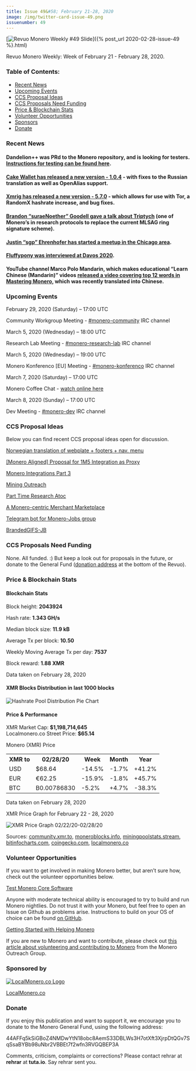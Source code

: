 ```yaml
---
title: Issue 49&#58; February 21-28, 2020
image: /img/twitter-card-issue-49.png
issuenumber: 49
---
```

[<img src="/img/img-issue49.png" alt="Revuo Monero Weekly #49 Slide" class="img-lead">]({% post_url 2020-02-28-issue-49 %}.html)

<p class="text-lead">Revuo Monero Weekly: Week of February 21 - February 28, 2020.</p>
<!--more-->

<h3>Table of Contents:</h3>
<ul class="contents">
    <li><a href="#news">Recent News</a></li>
    <li><a href="#events">Upcoming Events</a></li>
    <li><a href="#ideas">CCS Proposal Ideas</a></li>
    <li><a href="#proposals">CCS Proposals Need Funding</a></li>
    <li><a href="#stats">Price & Blockchain Stats</a></li>
    <li><a href="#volunteer">Volunteer Opportunities</a></li>
    <li><a href="#sponsor">Sponsors</a></li>
    <li><a href="#donate">Donate</a></li>
</ul>

<h3 id="news">Recent News</h3>

<div class="newsbyte">
    <h4>Dandelion++ was PRd to the Monero repository, and is looking for testers. <a href="https://www.reddit.com/r/Monero/comments/f9cksh/help_us_test_dandelion_on_testnet_instructions/" target="_blank">Instructions for testing can be found here</a>.
    </h4>
</div>

<div class="newsbyte">
    <h4><a href="https://www.reddit.com/r/Monero/comments/fav5fj/update_cake_wallet_for_android_version_104/" target="_blank">Cake Wallet has released a new version - 1.0.4</a> - with fixes to the Russian translation as well as OpenAlias support.
    </h4>
</div>

<div class="newsbyte">
    <h4><a href="https://github.com/xmrig/xmrig/releases/tag/v5.7.0" target="_blank">Xmrig has released a new version - 5.7.0</a> - which allows for use with Tor, a RandomX hashrate increase, and bug fixes.
    </h4>
</div>

<div class="newsbyte">
    <h4><a href="https://youtu.be/uHKq-n2c0PE" target="_blank">Brandon “suraeNoether” Goodell gave a talk about Triptych</a> (one of Monero’s in research protocols to replace the current MLSAG ring signature scheme).
    </h4>
</div>

<div class="newsbyte">
    <h4><a href="https://www.meetup.com/Monero-Chicago/" target="_blank">Justin “sgp” Ehrenhofer has started a meetup in the Chicago area</a>.
    </h4>
</div>

<div class="newsbyte">
    <h4><a href="https://www.youtube.com/watch?v=wmWN9Kez1YI&t=74s" target="_blank">Fluffypony was interviewed at Davos 2020</a>.
    </h4>
</div>

<div class="newsbyte">
    <h4>YouTube channel Marco Polo Mandarin, which makes educational “Learn Chinese (Mandarin)” videos <a href="https://www.youtube.com/watch?v=9qMKJfWNZKU" target="_blank">released a video covering top 12 words in Mastering Monero</a>, which was recently translated into Chinese.
    </h4>
</div>

<h3 id="events">Upcoming Events</h3>

<div class="event">
    <p class="date" markdown="1">February 29, 2020 (Saturday) – 17:00 UTC</p>
    <p markdown="1">Community Workgroup Meeting - <a href="irc://chat.freenode.net/#monero-community" target="_blank">#monero-community</a> IRC channel</p>
</div>

<div class="event">
    <p class="date" markdown="1">March 5, 2020 (Wednesday) – 18:00 UTC</p>
    <p markdown="1">Research Lab Meeting - <a href="irc://chat.freenode.net/#monero-research-lab" target="_blank">#monero-research-lab</a> IRC channel</p>
</div>

<div class="event">
    <p class="date" markdown="1">March 5, 2020 (Wednesday) – 19:00 UTC</p>
    <p markdown="1">Monero Konferenco [EU] Meeting - <a href="irc://chat.freenode.net/#monero-konferenco" target="_blank">#monero-konferenco</a> IRC channel</p>
</div>

<div class="event">
    <p class="date" markdown="1">March 7, 2020 (Saturday) – 17:00 UTC</p>
    <p>Monero Coffee Chat - <a href="https://www.youtube.com/channel/UCKxLNPJeEjPXOke55i5AIXA" target="_blank">watch online here</a></p>
</div>

<div class="event">
    <p class="date" markdown="1">March 8, 2020 (Sunday) – 17:00 UTC</p>
    <p markdown="1">Dev Meeting - <a href="irc://chat.freenode.net/#monero-dev" target="_blank">#monero-dev</a> IRC channel</p>
</div>

<h3 id="ideas">CCS Proposal Ideas</h3>

<p>Below you can find recent CCS proposal ideas open for discussion.</p>

<div class="proposal">
<p><a href="https://repo.getmonero.org/monero-project/ccs-proposals/-/merge_requests/129" target="_blank">Norwegian translation of webplate + footers + nav. menu</a></p>
</div>

<div class="proposal">
<p><a href="https://repo.getmonero.org/monero-project/ccs-proposals/-/merge_requests/127" target="_blank">[Monero Aligned] Proposal for 1M5 Integration as Proxy</a></p>
</div>

<div class="proposal">
<p><a href="https://repo.getmonero.org/monero-project/ccs-proposals/merge_requests/125" target="_blank">Monero Integrations Part 3</a></p>
</div>

<div class="proposal">
<p><a href="https://repo.getmonero.org/monero-project/ccs-proposals/merge_requests/124" target="_blank">Mining Outreach</a></p>
</div>

<div class="proposal">
<p><a href="https://repo.getmonero.org/monero-project/ccs-proposals/merge_requests/120" target="_blank">Part Time Research Atoc</a></p>
</div>

<div class="proposal">
<p><a href="https://repo.getmonero.org/monero-project/ccs-proposals/merge_requests/117" target="_blank">A Monero-centric Merchant Marketplace</a></p>
</div>

<div class="proposal">
<p><a href="https://repo.getmonero.org/monero-project/ccs-proposals/merge_requests/91" target="_blank">Telegram bot for Monero-Jobs group</a></p>
</div>

<div class="proposal">
<p><a href="https://repo.getmonero.org/monero-project/ccs-proposals/merge_requests/88" target="_blank">BrandedGIFS-JB</a></p>
</div>

<h3 id="proposals">CCS Proposals Need Funding</h3>

None. All funded. :) But keep a look out for proposals in the future, or donate to the General Fund (<a href="#donate">donation address</a> at the bottom of the Revuo).

<h3 id="stats">Price & Blockchain Stats</h3>

<h4 class="stat">Blockchain Stats</h4>

<div class="bcstats">
    <p>Block height: <b>2043924</b></p>
    <p>Hash rate: <b>1.343 GH/s</b></p>
    <p>Median block size: <b>11.9 kB</b></p>
    <p>Average Tx per block: <b>10.50</b></p>
    <p>Weekly Moving Average Tx per day: <b>7537</b></p>
    <p>Block reward: <b>1.88 XMR</b></p>
</div>
<p class="note">Data taken on February 28, 2020</p>

<h4 class="stat">XMR Blocks Distribution in last 1000 blocks</h4>
<p><img src="/img/hashrate-pool-distribution-0228.png" alt="Hashrate Pool Distribution Pie Chart"/></p>

<h4 class="stat">Price & Performance</h4>

<div class="price-intro">XMR Market Cap: <b>$1,198,714,645</b><br>Localmonero.co Street Price: <b>$65.14</b></div>

<p class="table-title">Monero (XMR) Price</p>
<table class="price-table">
  <tr class="row1">
    <th>XMR to</th>
    <th>02/28/20</th>
    <th>Week</th>
    <th>Month</th>
    <th>Year</th>
  </tr>
  <tr>
    <td data-th="XMR to">USD</td>
    <td data-th="02/28/20">$68.64</td>
    <td data-th="Week" class="red">-14.5%</td>
    <td data-th="Month" class="red">-1.7%</td>
    <td data-th="Year" class="green">+41.2%</td>
  </tr>
  <tr class="row3">
    <td data-th="XMR to">EUR</td>
    <td data-th="02/28/20">€62.25</td>
    <td data-th="Week" class="red">-15.9%</td>
    <td data-th="Month" class="red">-1.8%</td>
    <td data-th="Year" class="green">+45.7%</td>
  </tr>
  <tr>
    <td data-th="XMR to">BTC</td>
    <td data-th="02/28/20">B0.00786830</td>
    <td data-th="Week" class="red">-5.2%</td>
    <td data-th="Month" class="green">+4.7%</td>
    <td data-th="Year" class="red">-38.3%</td>
  </tr>
</table>
<p class="note">Data taken on February 28, 2020</p>

<p class="table-title">XMR Price Graph for February 22 - 28, 2020</p>

![XMR Price Graph 02/22/20-02/28/20](/img/weekly-chart-0228.png "XMR Price Graph 02/22/20-02/28/20") 

Sources: <a href="https://community.xmr.to/explorer/mainnet/" target="_blank">community.xmr.to</a>, <a href="https://moneroblocks.info/stats/transaction-stats" target="_blank">moneroblocks.info</a>, <a href="https://miningpoolstats.stream/monero" target="_blank">miningpoolstats.stream</a>, <a href="https://bitinfocharts.com/monero/" target="_blank">bitinfocharts.com</a>, <a href="https://www.coingecko.com/" target="_blank">coingecko.com</a>, <a href="https://localmonero.co/" target="_blank">localmonero.co</a>

<h3 id="volunteer">Volunteer Opportunities</h3>

<p>If you want to get involved in making Monero better, but aren’t sure how, check out the volunteer opportunities below.</p>

<div class="newsbyte">
    <p class="date"><a href="https://github.com/monero-project/monero" target="_blank">Test Monero Core Software</a></p>
    <p>Anyone with moderate technical ability is encouraged to try to build and run Monero nightlies. Do not trust it with your Monero, but feel free to open an Issue on Github as problems arise. Instructions to build on your OS of choice can be found <a href="https://github.com/monero-project/monero#compiling-monero-from-source" target="_blank">on GitHub</a>. </p>
</div>

<div class="newsbyte">
    <p class="date"><a href="https://github.com/monero-project/monero" target="_blank">Getting Started with Helping Monero</a></p>
    <p>If you are new to Monero and want to contribute, please check out <a href="https://www.monerooutreach.org/stories/getting-started-helping-monero.php" target="_blank">this article about volunteering and contributing to Monero</a> from the Monero Outreach Group. </p>
</div>

<h3 id="sponsor">Sponsored by</h3>

<p><a href="https://localmonero.co/" target="_blank"><img src="/img/localmonero-logo.png" alt="LocalMonero.co Logo" class="localmonero"></a></p>

<p class="text-center"><a href="https://localmonero.co/" target="_blank">LocalMonero.co</a></p>

<h3 id="donate">Donate</h3>

<p markdown="1">If you enjoy this publication and want to support it, we encourage you to donate to the Monero General Fund, using the following address:</p>

<p class="address" markdown="1">44AFFq5kSiGBoZ4NMDwYtN18obc8AemS33DBLWs3H7otXft3XjrpDtQGv7SqSsaBYBb98uNbr2VBBEt7f2wfn3RVGQBEP3A</p>

<!--p><a href="monero:44AFFq5kSiGBoZ4NMDwYtN18obc8AemS33DBLWs3H7otXft3XjrpDtQGv7SqSsaBYBb98uNbr2VBBEt7f2wfn3RVGQBEP3A" class="qr"><img src="/img/donate-monero.png"></a></p-->

Comments, criticism, complaints or corrections? Please contact rehrar at **rehrar** at **tuta.io**. Say rehrar sent you.